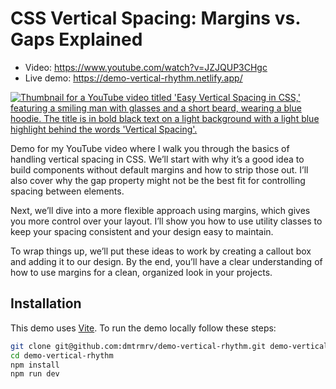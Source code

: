# CSS Vertical Spacing: Margins vs. Gaps Explained
- Video: <a href="https://www.youtube.com/watch?v=JZJQUP3CHgc" target="_blank">https://www.youtube.com/watch?v=JZJQUP3CHgc</a>
- Live demo: <a href="https://demo-vertical-rhythm.netlify.app/" target="_blank">https://demo-vertical-rhythm.netlify.app/</a>

<p>
	<a href="https://www.youtube.com/watch?v=JZJQUP3CHgc" target="_blank">
		<img
			src="https://img.youtube.com/vi/JZJQUP3CHgc/maxresdefault.jpg"
			alt="Thumbnail for a YouTube video titled 'Easy Vertical Spacing in CSS,' featuring a smiling man with glasses and a short beard, wearing a blue hoodie. The title is in bold black text on a light background with a light blue highlight behind the words 'Vertical Spacing'."
		>
	</a>
</p>

Demo for my YouTube video where I walk you through the basics of handling vertical spacing in CSS. We’ll start with why it’s a good idea to build components without default margins and how to strip those out. I’ll also cover why the gap property might not be the best fit for controlling spacing between elements.

Next, we’ll dive into a more flexible approach using margins, which gives you more control over your layout. I’ll show you how to use utility classes to keep your spacing consistent and your design easy to maintain.

To wrap things up, we’ll put these ideas to work by creating a callout box and adding it to our design. By the end, you’ll have a clear understanding of how to use margins for a clean, organized look in your projects.

## Installation
This demo uses <a href="https://vitejs.dev/" target="_blank">Vite</a>. To run the demo locally follow these steps:

```bash
git clone git@github.com:dmtrmrv/demo-vertical-rhythm.git demo-vertical-rhythm
cd demo-vertical-rhythm
npm install
npm run dev
```
